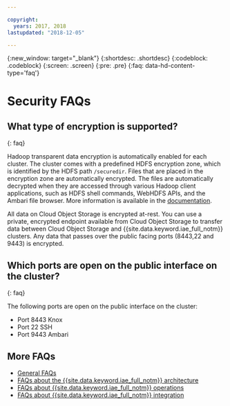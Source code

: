 ```yaml
---

copyright:
  years: 2017, 2018
lastupdated: "2018-12-05"

---
```

{:new_window: target="_blank"}
{:shortdesc: .shortdesc}
{:codeblock: .codeblock}
{:screen: .screen}
{:pre: .pre}
{:faq: data-hd-content-type='faq'}


# Security FAQs

## What type of encryption is supported?
{: faq}

Hadoop transparent data encryption is automatically enabled for each cluster. The cluster comes with a predefined HDFS encryption zone, which is identified by the HDFS path `/securedir`. Files
that are placed in the encryption zone are automatically  encrypted. The files are automatically decrypted when they are accessed through various Hadoop client applications, such as HDFS
shell commands, WebHDFS APIs, and the Ambari file browser. More information is available in the [documentation](https://{DomainName}/docs/services/AnalyticsEngine/Upload-files-to-HDFS.html).

All data on Cloud Object Storage is encrypted at-rest. You can use a private, encrypted endpoint available from Cloud Object Storage to  transfer data between Cloud Object Storage and {{site.data.keyword.iae_full_notm}} clusters. Any data that passes over the public facing ports (8443,22 and 9443) is encrypted.

## Which ports are open on the public interface on the cluster?
{: faq}

The following ports are open on the public interface on the
cluster:

- Port 8443 Knox
- Port 22 SSH
- Port 9443 Ambari

## More FAQs

- [General FAQs](/docs/services/AnalyticsEngine/faqs-general.html)
- [FAQs about the {{site.data.keyword.iae_full_notm}} architecture](/docs/services/AnalyticsEngine/faqs-architecture.html)
- [FAQs about {{site.data.keyword.iae_full_notm}} operations](/docs/services/AnalyticsEngine/faqs-operations.html)
- [FAQs about {{site.data.keyword.iae_full_notm}} integration](/docs/services/AnalyticsEngine/faqs-integration.html)
